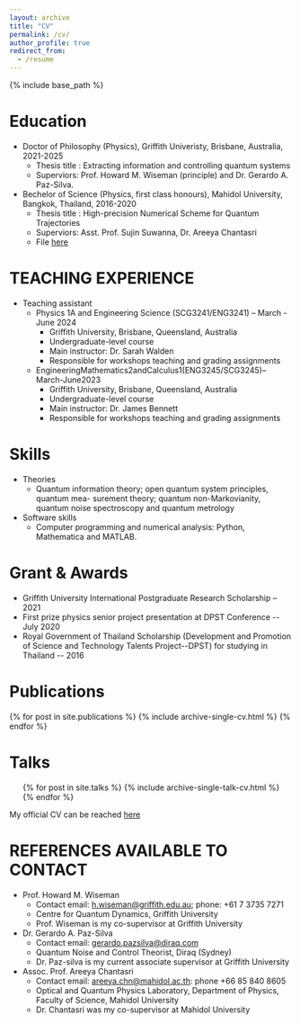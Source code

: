 ```yaml
---
layout: archive
title: "CV"
permalink: /cv/
author_profile: true
redirect_from:
  - /resume
---
```


{% include base_path %}

Education
======
* Doctor of Philosophy (Physics), Griffith Univeristy, Brisbane, Australia, 2021-2025
  * Thesis title : Extracting information and controlling quantum systems
  * Superviors:  Prof. Howard M. Wiseman (principle) and Dr. Gerardo A. Paz-Silva.
* Bechelor of Science (Physics, first class honours), Mahidol University, Bangkok, Thailand, 2016-2020
  * Thesis title : High-precision Numerical Scheme for Quantum Trajectories
  * Superviors:  Asst. Prof. Sujin Suwanna, Dr. Areeya Chantasri
  * File [here](https://drive.google.com/file/d/1g1kaBhbjXxyn6--twQW79DSxS9Uaze9z/view?usp=drive_link)

TEACHING EXPERIENCE
======
* Teaching assistant 
  * Physics 1A and Engineering Science (SCG3241/ENG3241) – March - June 2024
    * Griffith University, Brisbane, Queensland, Australia
    * Undergraduate-level course
    * Main instructor: Dr. Sarah Walden
    * Responsible for workshops teaching and grading assignments
  * EngineeringMathematics2andCalculus1(ENG3245/SCG3245)–March-June2023
    * Griffith University, Brisbane, Queensland, Australia
    * Undergraduate-level course
    * Main instructor: Dr. James Bennett
    * Responsible for workshops teaching and grading assignments

  
Skills
======
* Theories
  * Quantum information theory; open quantum system principles, quantum mea- surement theory; quantum non-Markovianity, quantum noise spectroscopy and quantum metrology
* Software skills
  * Computer programming and numerical analysis: Python, Mathematica and MATLAB.

Grant & Awards
======
* Griffith University International Postgraduate Research Scholarship – 2021
* First prize physics senior project presentation at DPST Conference -- July 2020
* Royal Government of Thailand Scholarship (Development and Promotion of Science and Technology Talents Project--DPST) for studying in Thailand -- 2016

Publications
======
{% for post in site.publications %} {% include archive-single-cv.html %} {% endfor %}
  
Talks
======
  <ul>{% for post in site.talks %}
    {% include archive-single-talk-cv.html %}
  {% endfor %}</ul>
  
 My official CV can be reached [here](https://drive.google.com/file/d/102ZFRjh5OmXfI2OsuvJoII9yzP7Tiy_3/view?usp=drive_link)


 REFERENCES AVAILABLE TO CONTACT
 ======
 
* Prof. Howard M. Wiseman
  * Contact email: h.wiseman@griffith.edu.au; phone: +61 7 3735 7271
  * Centre for Quantum Dynamics, Griffith University
  * Prof. Wiseman is my co-supervisor at Griffith University
* Dr. Gerardo A. Paz-Silva
  * Contact email: gerardo.pazsilva@diraq.com
  * Quantum Noise and Control Theorist, Diraq (Sydney)
  * Dr. Paz-silva is my current associate supervisor at Griffith University
* Assoc. Prof. Areeya Chantasri
  * Contact email: areeya.chn@mahidol.ac.th: phone +66 85 840 8605
  * Optical and Quantum Physics Laboratory, Department of Physics, Faculty of Science, Mahidol University
  * Dr. Chantasri was my co-supervisor at Mahidol University
